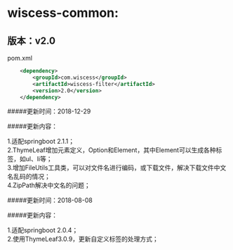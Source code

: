 # wiscess-common:

## 版本：v2.0

pom.xml
```xml
    <dependency>
        <groupId>com.wiscess</groupId>
        <artifactId>wiscess-filter</artifactId>
        <version>2.0</version>
    </dependency>

```
#####更新时间：2018-12-29

#####更新内容：

1.适配springboot 2.1.1；<br/>
2.ThymeLeaf增加元素定义，Option和Element，其中Element可以生成各种标签，如ul、li等；<br/>
3.增加FileUtils工具类，可以对文件名进行编码，或下载文件，解决下载文件中文名乱码的情况；<br/>
4.ZipPath解决中文名的问题；

#####更新时间：2018-08-08

#####更新内容：

1.适配springboot 2.0.4；<br/>
2.使用ThymeLeaf3.0.9，更新自定义标签的处理方式；



